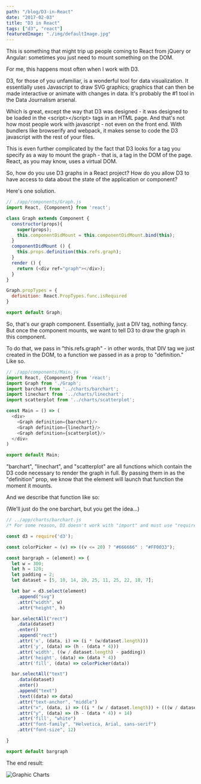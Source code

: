 ```yaml
---
path: "/blog/D3-in-React"
date: "2017-02-03"
title: "D3 in React"
tags: ["d3", "react"]
featuredImage: "./img/defaultImage.jpg"
---
```


This is something that might trip up people coming to React from jQuery or Angular: sometimes you just need to mount something on the DOM. 

For me, this happens most often when I work with D3.  

D3, for those of you unfamiliar, is a wonderful tool for data visualization.  It essentially uses Javascript to draw SVG graphics; graphics that can then be made interactive or animate with changes in data.  It's probably the #1 tool in the Data Journalism arsenal.  

Which is great, except the way that D3 was designed - it was designed to be loaded in the &lt;script&gt;&lt;/script&gt; tags in an HTML page. And that's not how most people work with javascript - not even on the front end.  With bundlers like browserify and webpack, it makes sense to code the D3 javascript with the rest of your files. 

This is even further complicated by the fact that D3 looks for a tag you specify as a way to mount the graph - that is, a tag in the DOM of the page.  React, as you may know, uses a virtual DOM. 

So, how do you use D3 graphs in a React project? How do you allow D3 to have access to data about the state of the application or component? 

Here's one solution.  

```javascript 
// ./app/components/Graph.js
import React, {Component} from 'react';

class Graph extends Component {
  constructor(props){
    super(props);
    this.componentDidMount = this.componentDidMount.bind(this);
  }
  componentDidMount () {
    this.props.definition(this.refs.graph);
  }
  render () {
    return (<div ref="graph"></div>);
  }
}

Graph.propTypes = {
  definition: React.PropTypes.func.isRequired
}

export default Graph;
```

So, that's our graph component. Essentially, just a DIV tag, nothing fancy. But once the component mounts, we want to tell D3 to draw the graph in this component.  

To do that, we pass in "this.refs.graph" - in other words, that DIV tag we just created in the DOM, to a function we passed in as a prop to "definition." Like so. 

```javascript
// ./app/components/Main.js
import React, {Component} from 'react';
import Graph from './Graph';
import barchart from '../charts/barchart';
import linechart from '../charts/linechart';
import scatterplot from '../charts/scatterplot';

const Main = () => (
  <div>
    <Graph definition={barchart}/>
    <Graph definition={linechart}/>
    <Graph definition={scatterplot}/>
  </div>
)

export default Main;
```

"barchart", "linechart", and "scatterplot" are all functions which contain the D3 code necessary to render the graph in full.  By passing them in as the "definition" prop, we know that the element will launch that function the moment it mounts.  

And we describe that function like so: 

(We'll just do the one barchart, but you get the idea...)

```javascript
// ../app/charts/barchart.js
/* For some reason, D3 doesn't work with "import" and must use "require()" */

const d3 = require('d3');

const colorPicker = (v) => ((v <= 20) ? "#666666" : "#FF0033");

const bargraph = (element) => {
  let w = 300;
  let h = 120;
  let padding = 2;
  let dataset = [5, 10, 14, 20, 25, 11, 25, 22, 18, 7];

  let bar = d3.select(element)
    .append("svg")
    .attr("width", w)
    .attr("height", h)

  bar.selectAll("rect")
    .data(dataset)
    .enter()
    .append("rect")
    .attr('x', (data, i) => (i * (w/dataset.length)))
    .attr('y', (data) => (h - (data * 4)))
    .attr('width', ((w / dataset.length) - padding))
    .attr('height', (data) => (data * 4))
    .attr('fill', (data) => colorPicker(data))

  bar.selectAll("text")
    .data(dataset)
    .enter()
    .append("text")
    .text((data) => data)
    .attr("text-anchor", "middle")
    .attr("x", (data, i) => ((i * (w / dataset.length)) + (((w / dataset.length) - padding) / 2)))
    .attr("y", (data) => (h - (data * 4)) + 14)
    .attr('fill', "white")
    .attr("font-family", "Helvetica, Arial, sans-serif")
    .attr("font-size", 12)

}

export default bargraph
```

The end result:

![Graphic Charts](http://i.imgur.com/NOgJnCE.png)


